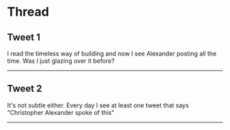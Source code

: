 # Thread

## Tweet 1

I read the timeless way of building and now I see Alexander posting all the time. Was I just glazing over it before?

---

## Tweet 2

It's not subtle either. Every day I see at least one tweet that says "Christopher Alexander spoke of this"

---

